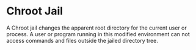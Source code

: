 # Chroot Jail

A Chroot jail changes the apparent root directory for the current user or process. A user or program running in this modified environment can not access commands and files outside the jailed directory tree.
